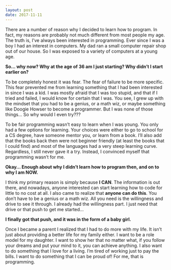 ```yaml
---
layout: post
date: 2017-11-11
---
```


There are a number of reason why I decided to learn how to program. In fact,  my reasons are probably not much different from most people my age. The truth is, I’ve always been interested in programming. Ever since I was a boy I had an interest in computers. My dad ran a small computer repair shop out of our house. So I was exposed to a variety of computers at a young age. 

**So... why now? Why at the age of 36 am I just starting? Why didn’t I start earlier on?**

To be completely honest it was fear. The fear of failure to be more specific. This fear prevented me from learning something that I had been interested in since I was a kid. I was mostly afraid that I was too stupid, and that if I tried and failed, I would know for certain that I was. You see, I grew up with the mindset that you had to be a genius, or a math wiz, or maybe something like Doogie Howser to become a programmer. But I was none of those things... So why would I even try??? 

To be fair programming wasn’t easy to learn when I was young. You only had a few options for learning. Your choices were either to go to school for a CS degree, have someone mentor you, or learn from a book. I’ll also add that the books back then were not beginner friendly (at least the books that I could find) and most of the languages had a very steep learning curve. Regardless, I still never gave it a try. Instead, I convinced myself that programming wasn’t for me. 

**Okay… Enough about why I didn’t learn how to program then, and on to why I am NOW.** 

I think my primary reason is simply because **I CAN**. The information is out there, and nowadays, anyone interested can start learning how to code for little to no cost at all. I also came to realize that **anyone can do this**. You don’t have to be a genius or a math wiz.  All you need is the willingness and drive to see it through. I already had the willingness part. I just need that drive or that push to get me started...

**I finally got that push, and it was in the form of a baby girl.** 

Once I became a parent I realized that I had to do more with my life. It isn’t just about providing a better life for my family either. I want to be a role model for my daughter. I want to show her that no matter what, if you follow your dreams and put your mind to it, you can achieve anything. I also want to do something that I love for a living. I’m tired of working just to pay the bills. I want to do something that I can be proud of!  For me, that is programming.